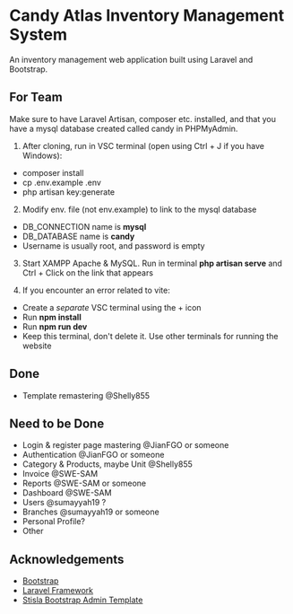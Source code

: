 # Candy Atlas Inventory Management System

An inventory management web application built using Laravel and Bootstrap.

## For Team
Make sure to have Laravel Artisan, composer etc. installed, and that you have a mysql database created called candy in PHPMyAdmin.

1. After cloning, run in VSC terminal (open using Ctrl + J if you have Windows):
- composer install
- cp .env.example .env
- php artisan key:generate

2. Modify env. file (not env.example) to link to the mysql database
- DB_CONNECTION name is **mysql**
- DB_DATABASE name is **candy**
- Username is usually root, and password is empty

3. Start XAMPP Apache & MySQL. Run in terminal **php artisan serve** and Ctrl + Click on the link that appears

4. If you encounter an error related to vite:
- Create a *separate* VSC terminal using the + icon
- Run **npm install**
- Run **npm run dev**
- Keep this terminal, don't delete it. Use other terminals for running the website

## Done
- Template remastering @Shelly855

## Need to be Done
- Login & register page mastering @JianFGO or someone
- Authentication @JianFGO or someone
- Category & Products, maybe Unit @Shelly855
- Invoice @SWE-SAM
- Reports @SWE-SAM or someone
- Dashboard @SWE-SAM
- Users @sumayyah19 ?
- Branches @sumayyah19 or someone
- Personal Profile?
- Other

## Acknowledgements
- [Bootstrap](https://getbootstrap.com)
- [Laravel Framework](https://laravel.com)
- [Stisla Bootstrap Admin Template](https://github.com/stisla/stisla)
